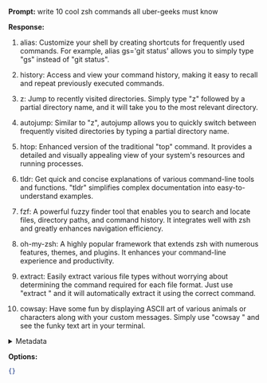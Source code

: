 **Prompt:**
write 10 cool zsh commands all uber-geeks must know

**Response:**
1. alias: Customize your shell by creating shortcuts for frequently used commands. For example, alias gs='git status' allows you to simply type "gs" instead of "git status".

2. history: Access and view your command history, making it easy to recall and repeat previously executed commands.

3. z: Jump to recently visited directories. Simply type "z" followed by a partial directory name, and it will take you to the most relevant directory.

4. autojump: Similar to "z", autojump allows you to quickly switch between frequently visited directories by typing a partial directory name.

5. htop: Enhanced version of the traditional "top" command. It provides a detailed and visually appealing view of your system's resources and running processes.

6. tldr: Get quick and concise explanations of various command-line tools and functions. "tldr" simplifies complex documentation into easy-to-understand examples.

7. fzf: A powerful fuzzy finder tool that enables you to search and locate files, directory paths, and command history. It integrates well with zsh and greatly enhances navigation efficiency.

8. oh-my-zsh: A highly popular framework that extends zsh with numerous features, themes, and plugins. It enhances your command-line experience and productivity.

9. extract: Easily extract various file types without worrying about determining the command required for each file format. Just use "extract <file>" and it will automatically extract it using the correct command.

10. cowsay: Have some fun by displaying ASCII art of various animals or characters along with your custom messages. Simply use "cowsay <message>" and see the funky text art in your terminal.

<details><summary>Metadata</summary>

- Duration: 8094 ms
- Datetime: 2024-01-09T14:06:40.568928
- Model: gpt-3.5-turbo-0613

</details>

**Options:**
```json
{}
```

